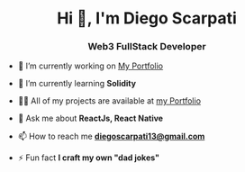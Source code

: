 <h1 align="center">Hi 👋, I'm Diego Scarpati</h1>
<h3 align="center">Web3 FullStack Developer</h3>

- 🔭 I’m currently working on [My Portfolio](https://www.diegoscarpati.com)

- 🌱 I’m currently learning **Solidity**

- 👨‍💻 All of my projects are available at [my Portfolio](https://diego-scarpati.github.io/)

- 💬 Ask me about **ReactJs, React Native**

- 📫 How to reach me **diegoscarpati13@gmail.com**

- ⚡ Fun fact **I craft my own "dad jokes"**
